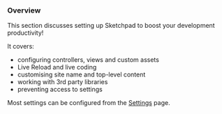 ### Overview

This section discusses setting up Sketchpad to boost your development productivity!

It covers:

- configuring controllers, views and custom assets
- Live Reload and live coding
- customising site name and top-level content
- working with 3rd party libraries
- preventing access to settings

Most settings can be configured from the [Settings]({{route}}settings) page.
